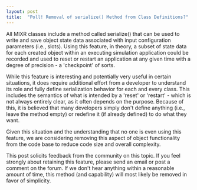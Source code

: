 ```yaml
---
layout: post
title:  "Poll! Removal of serialize() Method from Class Definitions?"
---
```

All MIXR classes include a method called serialize() that can be used to write and save object state data associated with input configuration parameters (i.e., slots). Using this feature, in theory, a subset of state data for each created object within an executing simulation application could be recorded and used to reset or restart an application at any given time with a degree of precision - a 'checkpoint' of sorts.

While this feature is interesting and potentially very useful in certain situations, it does require additional effort from a developer to understand its role and fully define serialization behavior for each and every class. This includes the semantics of what is intended by a 'reset' or 'restart' - which is not always entirely clear, as it often depends on the purpose. Because of this, it is believed that many developers simply don't define anything (i.e., leave the method empty) or redefine it (if already defined) to do what they want.

Given this situation and the understanding that no one is even using this feature, we are considering removing this aspect of object functionality from the code base to reduce code size and overall complexity.

This post solicits feedback from the community on this topic. If you feel strongly about retaining this feature, please send an email or post a comment on the forum. If we don't hear anything within a reasonable amount of time, this method (and capability) will most likely be removed in favor of simplicity.
